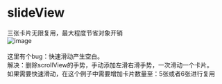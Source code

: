# slideView
三张卡片无限复用，最大程度节省对象开销<br>
![image](http://occmuwiio.bkt.clouddn.com/show.gif)
<br>
<br>
这里有个bug：快速滑动产生空白。
<br>
解决：删除scrollView的手势，手动添加左滑右滑手势，一次滑动一个卡片。
<br>
如果需要快速滑动，在这个例子中需要增加卡片数量至：5张或者6张进行复用
